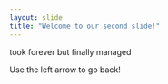 ```yaml
---
layout: slide
title: "Welcome to our second slide!"
---
```

took forever but finally managed

Use the left arrow to go back!
